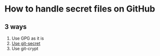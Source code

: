 # How to handle secret files on GitHub

## 3 ways

1. Use GPG as it is
1. [Use git-secret](https://github.com/tomoya-sforzando/etude-secrets/tree/main/with_git-secret)
1. Use git-crypt
